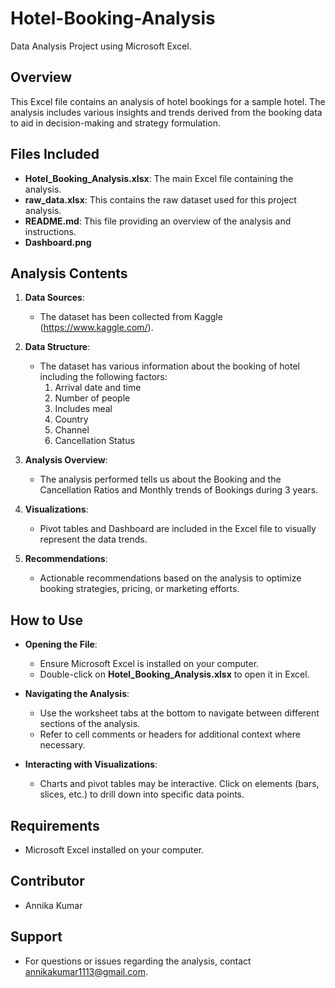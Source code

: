 # Hotel-Booking-Analysis
Data Analysis Project using Microsoft Excel.

## Overview
This Excel file contains an analysis of hotel bookings for a sample hotel. The analysis includes various insights and trends derived from the booking data to aid in decision-making and strategy formulation.

## Files Included
- **Hotel_Booking_Analysis.xlsx**: The main Excel file containing the analysis.
- **raw_data.xlsx**: This contains the raw dataset used for this project analysis.
- **README.md**: This file providing an overview of the analysis and instructions.
- **Dashboard.png**

## Analysis Contents
1. **Data Sources**: 
   - The dataset has been collected from Kaggle (https://www.kaggle.com/).
   
2. **Data Structure**:
   - The dataset has various information about the booking of hotel including the following factors:
     1. Arrival date and time
     2. Number of people
     3. Includes meal
     4. Country
     5. Channel
     6. Cancellation Status
   
3. **Analysis Overview**:
   - The analysis performed tells us about the Booking and the Cancellation Ratios and Monthly trends of Bookings during 3 years.
   
4. **Visualizations**:
   - Pivot tables and Dashboard are  included in the Excel file to visually represent the data trends.
   
6. **Recommendations**:
   - Actionable recommendations based on the analysis to optimize booking strategies, pricing, or marketing efforts.

## How to Use
- **Opening the File**: 
  - Ensure Microsoft Excel is installed on your computer.
  - Double-click on **Hotel_Booking_Analysis.xlsx** to open it in Excel.

- **Navigating the Analysis**:
  - Use the worksheet tabs at the bottom to navigate between different sections of the analysis.
  - Refer to cell comments or headers for additional context where necessary.

- **Interacting with Visualizations**:
  - Charts and pivot tables may be interactive. Click on elements (bars, slices, etc.) to drill down into specific data points.

## Requirements
- Microsoft Excel installed on your computer.

## Contributor
- Annika Kumar

## Support
- For questions or issues regarding the analysis, contact annikakumar1113@gmail.com.

